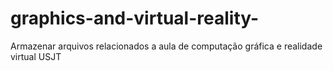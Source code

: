 # graphics-and-virtual-reality-
Armazenar arquivos relacionados a aula de computação gráfica e realidade virtual USJT
